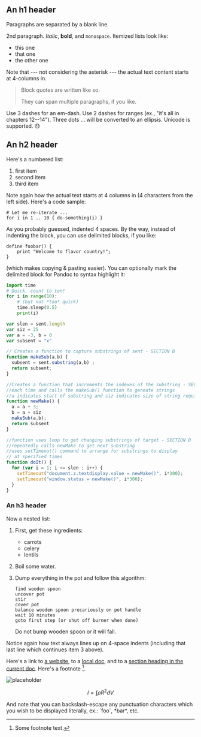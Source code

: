 An h1 header
---------

Paragraphs are separated by a blank line.

2nd paragraph. *Italic*, **bold**, and `monospace`. Itemized lists
look like:

  * this one
  * that one
  * the other one

Note that --- not considering the asterisk --- the actual text
content starts at 4-columns in.

> Block quotes are
> written like so.
>
> They can span multiple paragraphs,
> if you like.

Use 3 dashes for an em-dash. Use 2 dashes for ranges (ex., "it's all
in chapters 12--14"). Three dots ... will be converted to an ellipsis.
Unicode is supported. 😓



## An h2 header

Here's a numbered list:

 1. first item
 2. second item
 3. third item

Note again how the actual text starts at 4 columns in (4 characters
from the left side). Here's a code sample:

    # Let me re-iterate ...
    for i in 1 .. 10 { do-something(i) }

As you probably guessed, indented 4 spaces. By the way, instead of
indenting the block, you can use delimited blocks, if you like:

~~~
define foobar() {
    print "Welcome to flavor country!";
}
~~~

(which makes copying & pasting easier). You can optionally mark the
delimited block for Pandoc to syntax highlight it:

~~~python
import time
# Quick, count to ten!
for i in range(10):
    # (but not *too* quick)
    time.sleep(0.5)
    print(i)
~~~

```js
var slen = sent.length
var siz = 25
var a = -3, b = 0
var subsent = "x"

// Creates a function to capture substrings of sent - SECTION B
function makeSub(a,b) {
  subsent = sent.substring(a,b) ;
  return subsent;
}

//Creates a function that increments the indexes of the substring - SECTION C 
//each time and calls the makeSub() function to geneate strings
//a indicates start of substring and siz indicates size of string required
function newMake() {
  a = a + 3;
  b = a + siz
  makeSub(a,b);
  return subsent
}

//function uses loop to get changing substrings of target - SECTION D
//repeatedly calls newMake to get next substring
//uses setTimeout() command to arrange for substrings to display 
// at specified times
function doIt() {
  for (var i = 1; i <= slen ; i++) {
    setTimeout("document.z.textdisplay.value = newMake()", i*300);
    setTimeout("window.status = newMake()", i*300);
  }
}
```



### An h3 header

Now a nested list:

 1. First, get these ingredients:
      * carrots
      * celery
      * lentils

 2. Boil some water.

 3. Dump everything in the pot and follow
    this algorithm:

        find wooden spoon
        uncover pot
        stir
        cover pot
        balance wooden spoon precariously on pot handle
        wait 10 minutes
        goto first step (or shut off burner when done)

    Do not bump wooden spoon or it will fall.

Notice again how text always lines up on 4-space indents (including
that last line which continues item 3 above).

Here's a link to [a website](http://foo.bar), to a [local
doc](local-doc.html), and to a [section heading in the current
doc](#an-h2-header). Here's a footnote [^1].

[^1]: Some footnote text.

![placeholder](https://via.placeholder.com/150)

$$I = \int \rho R^{2} dV$$

And note that you can backslash-escape any punctuation characters
which you wish to be displayed literally, ex.: \`foo\`, \*bar\*, etc.